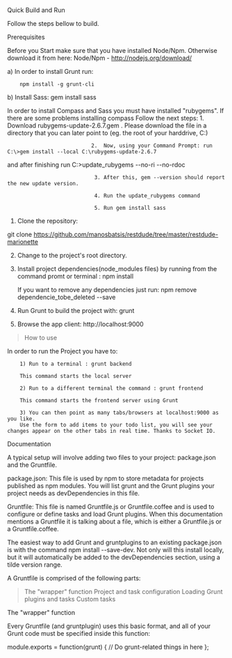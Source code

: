 Quick Build and Run

Follow the steps bellow to build.

Prerequisites

Before you Start make sure that you have installed Node/Npm. Otherwise download it
from here: Node/Npm - http://nodejs.org/download/

                          
a) In order to install Grunt run:
        
        npm install -g grunt-cli


b) Install Sass:
        gem install sass

In order to install Compass and Sass you must have installed "rubygems". If there are some problems installing
compass Follow the next steps: 1. Download rubygems-update-2.6.7.gem . Please download the file in a directory that you can later point to
 (eg. the root of your harddrive, C:\)                              
                               
                               2.  Now, using your Command Prompt: run C:\>gem install --local C:\rubygems-update-2.6.7
 and after finishing run C:\>update_rubygems --no-ri --no-rdoc

                                3. After this, gem --version should report the new update version.

                                4. Run the update_rubygems command

                                5. Run gem install sass

1. Clone the repository:

 git clone https://github.com/manosbatsis/restdude/tree/master/restdude-marionette

2. Change to the project's root directory.

3. Install project dependencies(node_modules files) by running from the command promt or terminal :
        npm install

   If you want to remove any dependencies just run: npm remove dependencie_tobe_deleted --save

4. Run Grunt to build the project with: grunt  

5. Browse the app client: http://localhost:9000       

 > How to use

 In order to run the Project you have to: 

        1) Run to a terminal : grunt backend

        This command starts the local server

        2) Run to a different terminal the command : grunt frontend
        
        This command starts the frontend server using Grunt 

        3) You can then point as many tabs/browsers at localhost:9000 as you like. 
        Use the form to add items to your todo list, you will see your changes appear on the other tabs in real time. Thanks to Socket IO.

Documentation

A typical setup will involve adding two files to your project: package.json and the Gruntfile.

package.json: This file is used by npm to store metadata for projects published as npm modules.
You will list grunt and the Grunt plugins your project needs as devDependencies in this file.

Gruntfile: This file is named Gruntfile.js or Gruntfile.coffee and is used to configure or define tasks and load Grunt plugins.
When this documentation mentions a Gruntfile it is talking about a file, which is either a Gruntfile.js or a Gruntfile.coffee.

The easiest way to add Grunt and gruntplugins to an existing package.json is with the command npm install <module> --save-dev.
Not only will this install <module> locally, but it will automatically be added to the devDependencies section, using a tilde version range.

A Gruntfile is comprised of the following parts:

>The "wrapper" function
>Project and task configuration
>Loading Grunt plugins and tasks
>Custom tasks

The "wrapper" function

Every Gruntfile (and gruntplugin) uses this basic format, and all of your Grunt code must be specified inside this function:

module.exports = function(grunt) {
  // Do grunt-related things in here
};